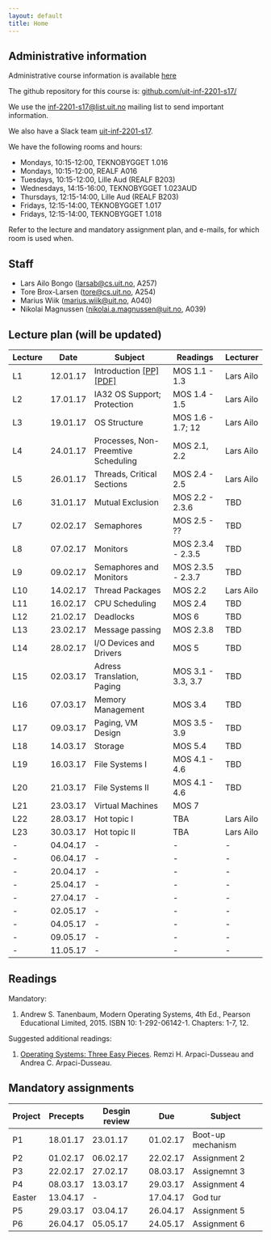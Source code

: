 ```yaml
---
layout: default
title: Home
---
```


## Administrative information

Administrative course information is available [here](https://uit.no/utdanning/emner/emne/481430/inf-2201)

The github repository for this course is: [github.com/uit-inf-2201-s17/](https://github.com/uit-inf-2201-s17/)

We use the [inf-2201-s17@list.uit.no](https://list.uit.no/sympa/info/inf-2201-s17) mailing list to send important information.

We also have a Slack team [uit-inf-2201-s17](https://uit-inf-2201-s17.slack.com).

We have the following rooms and hours:

* Mondays, 10:15-12:00, TEKNOBYGGET 1.016
* Mondays, 10:15-12:00, REALF A016
* Tuesdays, 10:15-12:00, Lille Aud (REALF B203)
* Wednesdays, 14:15-16:00, TEKNOBYGGET 1.023AUD
* Thursdays, 12:15-14:00, Lille Aud (REALF B203)
* Fridays, 12:15-14:00, TEKNOBYGGET 1.017
* Fridays, 12:15-14:00, TEKNOBYGGET 1.018

Refer to the lecture and mandatory assignment plan, and e-mails, for which room is used when.

## Staff

* Lars Ailo Bongo (larsab@cs.uit.no, A257)
* Tore Brox-Larsen (tore@cs.uit.no, A254)
* Marius Wiik (marius.wiik@uit.no, A040)
* Nikolai Magnussen (nikolai.a.magnussen@uit.no, A039)

## Lecture plan (will be updated)

| Lecture | Date | Subject	    | Readings  | Lecturer  |
|---------|------|--------------|-----------|-----------|
| L1  | 12.01.17 | Introduction [[PP]](lectures/01-introduction.pptx) [[PDF]](lectures/01-introduction.pdf) | MOS 1.1 - 1.3  | Lars Ailo |
| L2  | 17.01.17 | IA32 OS Support; Protection | MOS 1.4 - 1.5 | Lars Ailo |
| L3  | 19.01.17 | OS Structure | MOS 1.6 - 1.7; 12 | Lars Ailo |
| L4  | 24.01.17 | Processes, Non-Preemtive Scheduling | MOS 2.1, 2.2 | Lars Ailo |
| L5  | 26.01.17 | Threads, Critical Sections | MOS 2.4 - 2.5 | Lars Ailo |
| L6  | 31.01.17 | Mutual Exclusion | MOS 2.2 - 2.3.6 | TBD |
| L7  | 02.02.17 | Semaphores | MOS 2.5 - ?? | TBD |
| L8  | 07.02.17 | Monitors   | MOS 2.3.4 - 2.3.5 | TBD |
| L9  | 09.02.17 | Semaphores and Monitors | MOS 2.3.5 - 2.3.7 | TBD |
| L10 | 14.02.17 | Thread Packages | MOS 2.2 | Lars Ailo |
| L11 | 16.02.17 | CPU Scheduling | MOS 2.4 | TBD |
| L12 | 21.02.17 | Deadlocks | MOS 6 | TBD |
| L13 | 23.02.17 | Message passing | MOS 2.3.8 | TBD |
| L14 | 28.02.17 | I/O Devices and Drivers | MOS 5 | TBD |
| L15 | 02.03.17 | Adress Translation, Paging | MOS 3.1 - 3.3, 3.7| TBD |
| L16 | 07.03.17 | Memory Management | MOS 3.4 | TBD |
| L17 | 09.03.17 | Paging, VM Design | MOS 3.5 - 3.9 | TBD |
| L18 | 14.03.17 | Storage | MOS 5.4 | TBD |
| L19 | 16.03.17 | File Systems I | MOS 4.1 - 4.6 | TBD |
| L20 | 21.03.17 | File Systems II | MOS 4.1 - 4.6 | TBD |
| L21 | 23.03.17 | Virtual Machines | MOS 7 | |
| L22 | 28.03.17 | Hot topic I | TBA | Lars Ailo |
| L23 | 30.03.17 | Hot topic II | TBA | Lars Ailo |
| -   | 04.04.17 | - | - | - |
| -   | 06.04.17 | - | - | - |
| -   | 20.04.17 | - | - | - |
| -   | 25.04.17 | - | - | - |
| -   | 27.04.17 | - | - | - |
| -   | 02.05.17 | - | - | - |
| -   | 04.05.17 | - | - | - |
| -   | 09.05.17 | - | - | - |
| -   | 11.05.17 | - | - | - |

## Readings

Mandatory:

1. Andrew S. Tanenbaum, Modern Operating Systems, 4th Ed., Pearson Educational Limited, 2015. ISBN 10: 1-292-06142-1. Chapters: 1-7, 12.

Suggested additional readings:

1. [Operating Systems: Three Easy Pieces](http://pages.cs.wisc.edu/~remzi/OSTEP/). Remzi H. Arpaci-Dusseau and Andrea C. Arpaci-Dusseau.


## Mandatory assignments

| Project |	Precepts | Desgin review | Due | Subject|
|---------|----------|----------|----------|---------|
| P1 	  | 18.01.17 | 23.01.17 | 01.02.17 | Boot-up mechanism |
| P2      | 01.02.17 | 06.02.17 | 22.02.17 | Assignment 2 |
| P3      | 22.02.17 | 27.02.17 | 08.03.17 | Assignemnt 3 |
| P4      | 08.03.17 | 13.03.17 | 29.03.17 | Assignment 4 |
| Easter  | 13.04.17 | -        | 17.04.17 | God tur |
| P5      | 29.03.17 | 03.04.17 | 26.04.17 | Assignment 5 |
| P6      | 26.04.17 | 05.05.17 | 24.05.17 | Assignment 6 |
